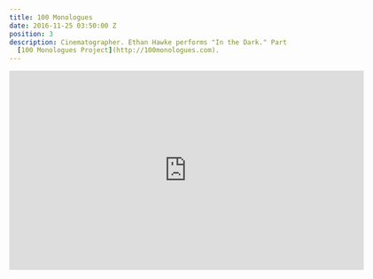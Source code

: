 ```yaml
---
title: 100 Monologues
date: 2016-11-25 03:50:00 Z
position: 3
description: Cinematographer. Ethan Hawke performs "In the Dark." Part of Eric Bogosian's
  [100 Monologues Project](http://100monologues.com).
---
```


<iframe src="https://player.vimeo.com/video/181822123" width="640" height="360" frameborder="0" webkitallowfullscreen mozallowfullscreen allowfullscreen></iframe>
